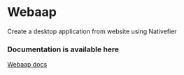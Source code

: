 # Webaap
Create a desktop application from website using Nativefier

### Documentation is available here

[Webaap docs](https://4lysson-a.github.io/Webaap/)
